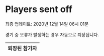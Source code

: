 # Players sent off
최종 업데이트: 2020년 12월 14일 06시 01분


경기 중 오류가 발생하는 경우 자동으로 퇴장됩니다.


| 퇴장된 참가자 |
|:---:|
